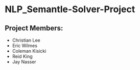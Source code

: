 # NLP_Semantle-Solver-Project
## Project Members:
- Christian Lee
- Eric Wilmes
- Coleman Kisicki
- Reid King
- Jay Nasser
